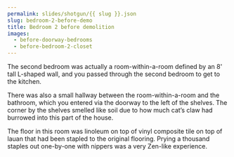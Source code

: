 ```yaml
---
permalink: slides/shotgun/{{ slug }}.json
slug: bedroom-2-before-demo
title: Bedroom 2 before demolition
images:
  - before-doorway-bedrooms
  - before-bedroom-2-closet
---
```

The second bedroom was actually a room-within-a-room defined by an 8' tall L-shaped wall, and you passed through the second bedroom to get to the kitchen.

There was also a small hallway between the room-within-a-room and the bathroom, which you entered via the doorway to the left of the shelves. The corner by the shelves smelled like soil due to how much cat’s claw had burrowed into this part of the house.

The floor in this room was linoleum on top of vinyl composite tile on top of lauan that had been stapled to the original flooring. Prying a thousand staples out one-by-one with nippers was a very Zen-like experience.